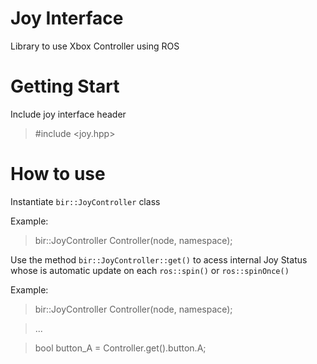 # Joy Interface
Library to use Xbox Controller using ROS

# Getting Start
  Include joy interface header
  
  >#include <joy.hpp>

# How to use
  Instantiate `bir::JoyController` class
  
  Example:
  >bir::JoyController Controller(node, namespace);
  
  Use the method `bir::JoyController::get()` to acess internal Joy Status whose is automatic update on each `ros::spin()` or `ros::spinOnce()`
    
  Example:
  >bir::JoyController Controller(node, namespace);
  
  >...
  
  > bool button_A = Controller.get().button.A;
